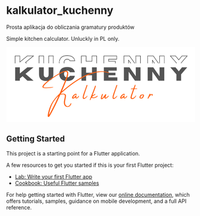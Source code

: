 # kalkulator_kuchenny

Prosta aplikacja do obliczania gramatury produktów

Simple kitchen calculator. Unluckly in PL only.

<img src="https://github.com/toungyhug/kalkulator_kuchenny/blob/master/assets/Kuchenny.png" height="200" >

## Getting Started

This project is a starting point for a Flutter application.

A few resources to get you started if this is your first Flutter project:

- [Lab: Write your first Flutter app](https://flutter.dev/docs/get-started/codelab)
- [Cookbook: Useful Flutter samples](https://flutter.dev/docs/cookbook)

For help getting started with Flutter, view our
[online documentation](https://flutter.dev/docs), which offers tutorials,
samples, guidance on mobile development, and a full API reference.
